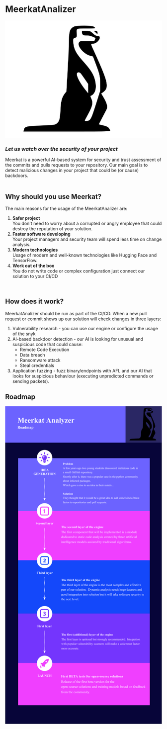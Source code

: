 # MeerkatAnalizer
![logo](logo.svg)  
### _Let us watch over the security of your project_ 
Meerkat is a powerful AI-based system for security and trust assessment of the commits and pulls requests to your repository.
Our main goal is to detect malicious changes in your project that could be (or cause) backdoors.  
<br>
## Why should you use Meerkat?  
The main reasons for the usage of the MeerkatAnalizer are:  
1. **Safer project**  
You don't need to worry about a corrupted or angry employee that could destroy the reputation of your solution.
2. **Faster software developing**  
Your project managers and security team will spend less time on change analysis.  
3. **Modern technologies**  
Usage of modern and well-known technologies like Hugging Face and TensorFlow.
4. **Work out of the box**  
You do not write code or complex configuration just connect our solution to your CI/CD  
<br>  
  
## How does it work?
MeerkatAnalizer should be run as part of the CI/CD.
When a new pull request or commit shows up our solution will check changes in three layers:
1. Vulnerability research - you can use our engine or configure the usage of the snyk  
2. AI-based backdoor detection - our AI is looking for unusual and suspicious code that could cause:  
    * Remote Code Execution  
    * Data breach  
    * Ransomware attack  
    * Steal credentials  
3. Application fuzzing - fuzz binary/endpoints with AFL and our AI that looks for suspicious behaviour (executing unpredicted commands or sending packets).

## Roadmap
![roadmap](roadmap.png)
